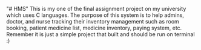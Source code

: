 "# HMS" 
This is my one of the final assignment project on my university which uses C languages. The purpose of this system is to help admins, doctor, and nurse tracking their inventory management such as room booking, patient medicine list, medicine inventory, paying system, etc. Remember it is just a simple project that built and should be run on terminal :)

